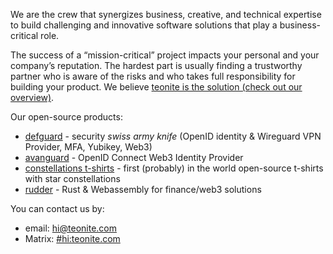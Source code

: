 We are the crew that synergizes business, creative, and technical expertise to build challenging and innovative software solutions that play a business-critical role.

The success of a “mission-critical” project impacts your personal and your company’s reputation. The hardest part is usually finding a trustworthy partner who is aware of the risks and who takes full
responsibility for building your product. We believe [teonite is the solution (check out our overview)](https://bit.ly/teonite-overview).

Our open-source products:

- [defguard](https://github.com/defguard/defguard/) - security *swiss army knife* (OpenID identity & Wireguard VPN Provider, MFA, Yubikey, Web3)
- [avanguard](https://github.com/defguard/avanguard/) - OpenID Connect Web3 Identity Provider
- [constellations t-shirts](https://github.com/teonite/t-shirts) - first (probably) in the world open-source t-shirts with star constellations
- [rudder](https://rudder.foundation) - Rust & Webassembly for finance/web3 solutions

You can contact us by:
- email: hi@teonite.com
- Matrix: [#hi:teonite.com](https://matrix.to/#/#hi:teonite.com)
